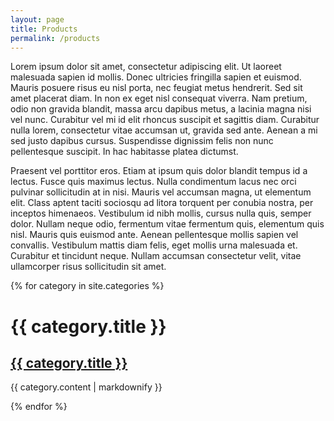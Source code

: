 ```yaml
---
layout: page
title: Products
permalink: /products
---
```


Lorem ipsum dolor sit amet, consectetur adipiscing elit. Ut laoreet malesuada sapien id mollis. Donec ultricies fringilla sapien et euismod. Mauris posuere risus eu nisl porta, nec feugiat metus hendrerit. Sed sit amet placerat diam. In non ex eget nisl consequat viverra. Nam pretium, odio non gravida blandit, massa arcu dapibus metus, a lacinia magna nisi vel nunc. Curabitur vel mi id elit rhoncus suscipit et sagittis diam. Curabitur nulla lorem, consectetur vitae accumsan ut, gravida sed ante. Aenean a mi sed justo dapibus cursus. Suspendisse dignissim felis non nunc pellentesque suscipit. In hac habitasse platea dictumst.

Praesent vel porttitor eros. Etiam at ipsum quis dolor blandit tempus id a lectus. Fusce quis maximus lectus. Nulla condimentum lacus nec orci pulvinar sollicitudin at in nisi. Mauris vel accumsan magna, ut elementum elit. Class aptent taciti sociosqu ad litora torquent per conubia nostra, per inceptos himenaeos. Vestibulum id nibh mollis, cursus nulla quis, semper dolor. Nullam neque odio, fermentum vitae fermentum quis, elementum quis nisl. Mauris quis euismod ante. Aenean pellentesque mollis sapien vel convallis. Vestibulum mattis diam felis, eget mollis urna malesuada et. Curabitur et tincidunt neque. Nullam accumsan consectetur velit, vitae ullamcorper risus sollicitudin sit amet.

{% for category in site.categories %}
  <h1>{{ category.title }}</h1>
  <h2>
    <a href="{{ category.url }}">
      {{ category.title }}
    </a>
  </h2>
  <p>{{ category.content | markdownify }}</p>
{% endfor %}